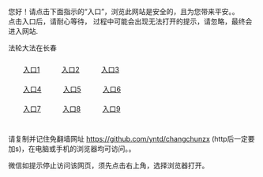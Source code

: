 您好！请点击下面指示的“入口”，浏览此网站是安全的，且为您带来平安。。 <br/>
点击入口后，请耐心等待， 过程中可能会出现无法打开的提示，请忽略，最终会进入网站. </br>

法轮大法在长春<br/>
<div style="padding:10px"><a style="margin:20px" target="_blank" href="https://d2ruy1mlt32q1f.cloudfront.net/2Qpsp?hgxlzgbi" id="ccLink1" rel="nofollow">入口1</a> <a target="_blank" style="margin:20px" href="https://d1gakfke6jpyu8.cloudfront.net/2Qpsp?egsmhte" id="ccLink2" rel="nofollow">入口2</a> <a style="margin:20px" target="_blank" href="https://dnvk3nzl3510c.cloudfront.net/2Qpsp?ucpuel" id="ccLink3" rel="nofollow">入口3</a></div>

<div style="padding:10px" ><a style="margin:20px" target="_blank" href="https://d2ruy1mlt32q1f.cloudfront.net/2Qpsp?hgxlzgbi" id="ccLink4" rel="nofollow">入口4</a> <a style="margin:20px" href="https://d1gakfke6jpyu8.cloudfront.net/2Qpsp?egsmhte" target="_blank" id="ccLink5" rel="nofollow">入口5</a> <a style="margin:20px" href="https://dnvk3nzl3510c.cloudfront.net/2Qpsp?ucpuel" target="_blank" id="ccLink6" rel="nofollow">入口6</a></div>

<div style="padding:10px"><a style="margin:20px" target="_blank" href="https://d2ruy1mlt32q1f.cloudfront.net/2Qpsp?hgxlzgbi" id="ccLink7" rel="nofollow">入口7</a> <a style="margin:20px" href="https://d1gakfke6jpyu8.cloudfront.net/2Qpsp?egsmhte" target="_blank" id="ccLink8" rel="nofollow">入口8</a> <a style="margin:20px" target="_blank" href="https://dnvk3nzl3510c.cloudfront.net/2Qpsp?ucpuel" id="ccLink9" rel="nofollow">入口9</a></div>

<br/>



请复制并记住免翻墙网址 https://github.com/yntd/changchunzx (http后一定要加s)，在电脑或手机的浏览器均可访问。。<br/>

微信如提示停止访问该网页，须先点击右上角，选择浏览器打开。
